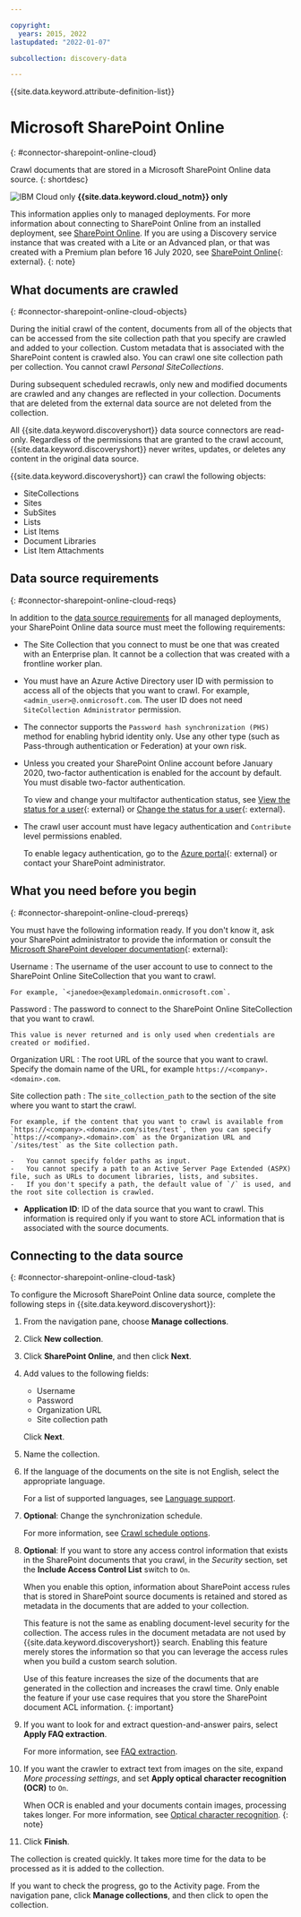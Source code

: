 ```yaml
---

copyright:
  years: 2015, 2022
lastupdated: "2022-01-07"

subcollection: discovery-data

---
```


{{site.data.keyword.attribute-definition-list}}

# Microsoft SharePoint Online
{: #connector-sharepoint-online-cloud}

Crawl documents that are stored in a Microsoft SharePoint Online data source.
{: shortdesc}

![IBM Cloud only](images/ibm-cloud.png) **{{site.data.keyword.cloud_notm}} only**

This information applies only to managed deployments. For more information about connecting to SharePoint Online from an installed deployment, see [SharePoint Online](/docs/discovery-data?topic=discovery-data-connector-sharepoint-online-cp4d). If you are using a Discovery service instance that was created with a Lite or an Advanced plan, or that was created with a Premium plan before 16 July 2020, see [SharePoint Online](/docs/discovery?topic=discovery-sources#connectsp){: external}.
{: note}

## What documents are crawled
{: #connector-sharepoint-online-cloud-objects}

During the initial crawl of the content, documents from all of the objects that can be accessed from the site collection path that you specify are crawled and added to your collection. Custom metadata that is associated with the SharePoint content is crawled also. You can crawl one site collection path per collection. You cannot crawl *Personal SiteCollections*.

During subsequent scheduled recrawls, only new and modified documents are crawled and any changes are reflected in your collection. Documents that are deleted from the external data source are not deleted from the collection.

All {{site.data.keyword.discoveryshort}} data source connectors are read-only. Regardless of the permissions that are granted to the crawl account, {{site.data.keyword.discoveryshort}} never writes, updates, or deletes any content in the original data source.

{{site.data.keyword.discoveryshort}} can crawl the following objects:

-   SiteCollections
-   Sites
-   SubSites
-   Lists
-   List Items
-   Document Libraries
-   List Item Attachments

## Data source requirements
{: #connector-sharepoint-online-cloud-reqs}

In addition to the [data source requirements](/docs/discovery-data?topic=discovery-data-sources#public-requirements) for all managed deployments, your SharePoint Online data source must meet the following requirements:

-   The Site Collection that you connect to must be one that was created with an Enterprise plan. It cannot be a collection that was created with a frontline worker plan.
-   You must have an Azure Active Directory user ID with permission to access all of the objects that you want to crawl. For example, `<admin_user>@.onmicrosoft.com`. The user ID does not need `SiteCollection Administrator` permission.
-   The connector supports the `Password hash synchronization (PHS)` method for enabling hybrid identity only. Use any other type (such as Pass-through authentication or Federation) at your own risk.
-   Unless you created your SharePoint Online account before January 2020, two-factor authentication is enabled for the account by default. You must disable two-factor authentication.

    To view and change your multifactor authentication status, see [View the status for a user](https://docs.microsoft.com/en-us/azure/active-directory/authentication/howto-mfa-userstates#view-the-status-for-a-user){: external} or [Change the status for a user](https://docs.microsoft.com/en-us/azure/active-directory/authentication/howto-mfa-userstates#change-the-status-for-a-user){: external}.
-   The crawl user account must have legacy authentication and `Contribute` level permissions enabled.

    To enable legacy authentication, go to the [Azure portal](https://portal.azure.com/){: external} or contact your SharePoint administrator.

## What you need before you begin
{: #connector-sharepoint-online-cloud-prereqs}

You must have the following information ready. If you don't know it, ask your SharePoint administrator to provide the information or consult the [Microsoft SharePoint developer documentation](https://docs.microsoft.com/en-us/sharepoint/dev/){: external}:

Username
:   The username of the user account to use to connect to the SharePoint Online SiteCollection that you want to crawl.

    For example, `<janedoe>@exampledomain.onmicrosoft.com`.

Password
:   The password to connect to the SharePoint Online SiteCollection that you want to crawl.

    This value is never returned and is only used when credentials are created or modified.

Organization URL
:   The root URL of the source that you want to crawl. Specify the domain name of the URL, for example `https://<company>.<domain>.com`.

Site collection path
:   The `site_collection_path` to the section of the site where you want to start the crawl.

    For example, if the content that you want to crawl is available from `https://<company>.<domain>.com/sites/test`, then you can specify `https://<company>.<domain>.com` as the Organization URL and `/sites/test` as the Site collection path.

    -   You cannot specify folder paths as input.
    -   You cannot specify a path to an Active Server Page Extended (ASPX) file, such as URLs to document libraries, lists, and subsites.
    -   If you don't specify a path, the default value of `/` is used, and the root site collection is crawled.
-   **Application ID**: ID of the data source that you want to crawl. This information is required only if you want to store ACL information that is associated with the source documents.

## Connecting to the data source
{: #connector-sharepoint-online-cloud-task}

To configure the Microsoft SharePoint Online data source, complete the following steps in {{site.data.keyword.discoveryshort}}:

1.  From the navigation pane, choose **Manage collections**.
1.  Click **New collection**.
1.  Click **SharePoint Online**, and then click **Next**.
1.  Add values to the following fields:

    -   Username
    -   Password
    -   Organization URL
    -   Site collection path

    Click **Next**.
1.  Name the collection.
1.  If the language of the documents on the site is not English, select the appropriate language.

    For a list of supported languages, see [Language support](/docs/discovery-data?topic=discovery-data-language-support).
1.  **Optional**: Change the synchronization schedule.

    For more information, see [Crawl schedule options](/docs/discovery-data?topic=discovery-data-collections#crawlschedule).
1.  **Optional**: If you want to store any access control information that exists in the SharePoint documents that you crawl, in the *Security* section, set the **Include Access Control List** switch to `On`.

    When you enable this option, information about SharePoint access rules that is stored in SharePoint source documents is retained and stored as metadata in the documents that are added to your collection.

    This feature is not the same as enabling document-level security for the collection. The access rules in the document metadata are not used by {{site.data.keyword.discoveryshort}} search. Enabling this feature merely stores the information so that you can leverage the access rules when you build a custom search solution.

    Use of this feature increases the size of the documents that are generated in the collection and increases the crawl time. Only enable the feature if your use case requires that you store the SharePoint document ACL information.
    {: important}
1.  If you want to look for and extract question-and-answer pairs, select **Apply FAQ extraction**.

    For more information, see [FAQ extraction](/docs/discovery-data?topic=discovery-data-sources#faq-extraction).
1.  If you want the crawler to extract text from images on the site, expand *More processing settings*, and set **Apply optical character recognition (OCR)** to `On`.

    When OCR is enabled and your documents contain images, processing takes longer. For more information, see [Optical character recognition](/docs/discovery-data?topic=discovery-data-collections#ocr).
    {: note}

1.  Click **Finish**.

The collection is created quickly. It takes more time for the data to be processed as it is added to the collection.

If you want to check the progress, go to the Activity page. From the navigation pane, click **Manage collections**, and then click to open the collection.
